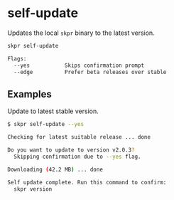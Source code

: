 # self-update

Updates the local `skpr` binary to the latest version.

```bash
skpr self-update

Flags:
  --yes           Skips confirmation prompt
  --edge          Prefer beta releases over stable
```

## Examples

Update to latest stable version.

```bash
$ skpr self-update --yes

Checking for latest suitable release ... done

Do you want to update to version v2.0.3?
  Skipping confirmation due to --yes flag.

Downloading (42.2 MB) ... done

Self update complete. Run this command to confirm:
  skpr version
```
